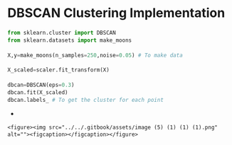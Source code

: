 # DBSCAN Clustering Implementation

```python
from sklearn.cluster import DBSCAN
from sklearn.datasets import make_moons

X,y=make_moons(n_samples=250,noise=0.05) # To make data

X_scaled=scaler.fit_transform(X)

dbcan=DBSCAN(eps=0.3)
dbcan.fit(X_scaled)
dbcan.labels_ # To get the cluster for each point


```

*

    <figure><img src="../../.gitbook/assets/image (5) (1) (1) (1).png" alt=""><figcaption></figcaption></figure>

